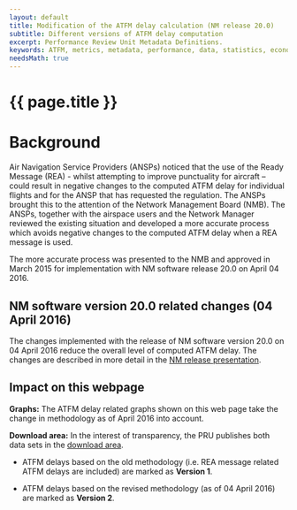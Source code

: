 ```yaml
---
layout: default
title: Modification of the ATFM delay calculation (NM release 20.0)
subtitle: Different versions of ATFM delay computation
excerpt: Performance Review Unit Metadata Definitions.
keywords: ATFM, metrics, metadata, performance, data, statistics, economics, air transport, flights, europe, 
needsMath: true
---
```

<style>
img + em {
text-align: center;
}

img + em:before {
content: ' ';
display: block;
}
</style>

# {{ page.title }}


# Background

Air Navigation Service Providers (ANSPs) noticed that the use of the Ready Message (REA) - whilst attempting to improve punctuality for aircraft – could result in negative changes to the computed ATFM delay for individual flights and for the ANSP that has requested the regulation. The ANSPs brought this to the attention of the Network Management Board (NMB). The ANSPs, together with the airspace users and the Network Manager reviewed the existing situation and developed a more accurate process which avoids negative changes to the computed ATFM delay when a REA message is used. 

The more accurate process was presented to the NMB and approved in March 2015 for implementation with NM software release 20.0 on April 04 2016. 

## NM software version 20.0 related changes (04 April 2016)

The changes implemented with the release of NM software version 20.0 on 04 April 2016 reduce the overall level of computed ATFM delay. The changes are described in more detail in the <a href="{{site.url}}/references/library/NM_20_FB750_Delay_Calculation_improvements.pdf">NM release presentation</a>. 

## Impact on this webpage

**Graphs:** The ATFM delay related graphs shown on this web page take the change in methodology as of April 2016 into account. 

**Download area:** In the interest of transparency, the PRU publishes both data sets in the <a href="{{site.url}}/data/performancearea/">download area</a>. 

* ATFM delays based on the old methodology (i.e. REA message related ATFM delays are included) are marked as **Version 1**. 

* ATFM delays based on the revised methodology (as of 04 April 2016) are marked as **Version 2**.  